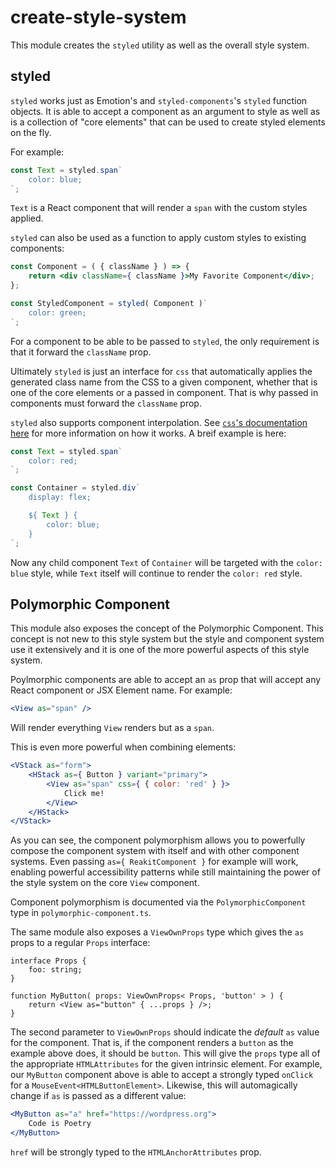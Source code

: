 # create-style-system

This module creates the `styled` utility as well as the overall style system.

## styled

`styled` works just as Emotion's and `styled-components`'s `styled` function objects. It is able to accept a component as an argument to style as well as is a collection of "core elements" that can be used to create styled elements on the fly.

For example:

```js
const Text = styled.span`
	color: blue;
`;
```

`Text` is a React component that will render a `span` with the custom styles applied.

`styled` can also be used as a function to apply custom styles to existing components:

```jsx
const Component = ( { className } ) => {
	return <div className={ className }>My Favorite Component</div>;
};

const StyledComponent = styled( Component )`
	color: green;
`;
```

For a component to be able to be passed to `styled`, the only requirement is that it forward the `className` prop.

Ultimately `styled` is just an interface for `css` that automatically applies the generated class name from the CSS to a given component, whether that is one of the core elements or a passed in component. That is why passed in components must forward the `className` prop.

`styled` also supports component interpolation. See [`css`'s documentation here](../create-compiler/README.md) for more information on how it works. A breif example is here:

```js
const Text = styled.span`
	color: red;
`;

const Container = styled.div`
	display: flex;

	${ Text } {
		color: blue;
	}
`;
```

Now any child component `Text` of `Container` will be targeted with the `color: blue` style, while `Text` itself will continue to render the `color: red` style.

## Polymorphic Component

This module also exposes the concept of the Polymorphic Component. This concept is not new to this style system but the style and component system use it extensively and it is one of the more powerful aspects of this style system.

Poylmorphic components are able to accept an `as` prop that will accept any React component or JSX Element name. For example:

```jsx
<View as="span" />
```

Will render everything `View` renders but as a `span`.

This is even more powerful when combining elements:

```jsx
<VStack as="form">
	<HStack as={ Button } variant="primary">
		<View as="span" css={ { color: 'red' } }>
			Click me!
		</View>
	</HStack>
</VStack>
```

As you can see, the component polymorphism allows you to powerfully compose the component system with itself and with other component systems. Even passing `as={ ReakitComponent }` for example will work, enabling powerful accessibility patterns while still maintaining the power of the style system on the core `View` component.

Component polymorphism is documented via the `PolymorphicComponent` type in `polymorphic-component.ts`.

The same module also exposes a `ViewOwnProps` type which gives the `as` props to a regular `Props` interface:

```tsx
interface Props {
	foo: string;
}

function MyButton( props: ViewOwnProps< Props, 'button' > ) {
	return <View as="button" { ...props } />;
}
```

The second parameter to `ViewOwnProps` should indicate the _default_ `as` value for the component. That is, if the component renders a `button` as the example above does, it should be `button`. This will give the `props` type all of the appropriate `HTMLAttributes` for the given intrinsic element. For example, our `MyButton` component above is able to accept a strongly typed `onClick` for a `MouseEvent<HTMLButtonElement>`. Likewise, this will automagically change if `as` is passed as a different value:

```jsx
<MyButton as="a" href="https://wordpress.org">
	Code is Poetry
</MyButton>
```

`href` will be strongly typed to the `HTMLAnchorAttributes` prop.

